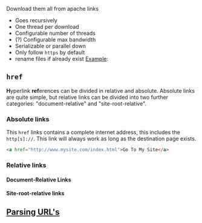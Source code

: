 Download them all from apache links

- Goes recursively
- One thread per download
- Configurable number of threads
- (?) Configurable max bandwidth
- Serializable or parallel down
- Only follow `https`  by default
- rename files if already exist
[Example](https://web.stanford.edu/~boyd/cvxbook/cvxbook_additional_exercises/):


## `href`

**H**yperlink **ref**erences can be divided in relative and absolute. Absolute
links are quite simple, but relative links can be divided into two further 
categories: "document-relative" and "site-root-relative".

### Absolute links

This `href` links contains a complete internet address, this includes the 
`http[s]://`. This link will always work as long as the destination page exists.

```html
<a href="http://www.mysite.com/index.html">Go To My Site</a>
```

### Relative links

#### Document-Relative Links

    

#### Site-root-relative links


## [Parsing URL's](https://www.w3.org/TR/html52/infrastructure.html#parsing-urls)


